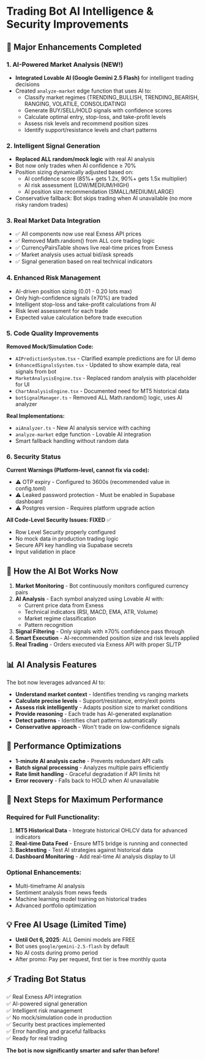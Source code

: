 # Trading Bot AI Intelligence & Security Improvements

## 🤖 Major Enhancements Completed

### 1. AI-Powered Market Analysis (NEW!)
- **Integrated Lovable AI (Google Gemini 2.5 Flash)** for intelligent trading decisions
- Created `analyze-market` edge function that uses AI to:
  - Classify market regimes (TRENDING_BULLISH, TRENDING_BEARISH, RANGING, VOLATILE, CONSOLIDATING)
  - Generate BUY/SELL/HOLD signals with confidence scores
  - Calculate optimal entry, stop-loss, and take-profit levels
  - Assess risk levels and recommend position sizes
  - Identify support/resistance levels and chart patterns

### 2. Intelligent Signal Generation
- **Replaced ALL random/mock logic** with real AI analysis
- Bot now only trades when AI confidence ≥ 70%
- Position sizing dynamically adjusted based on:
  - AI confidence score (85%+ gets 1.2x, 90%+ gets 1.5x multiplier)
  - AI risk assessment (LOW/MEDIUM/HIGH)
  - AI position size recommendation (SMALL/MEDIUM/LARGE)
- Conservative fallback: Bot skips trading when AI unavailable (no more risky random trades)

### 3. Real Market Data Integration
- ✅ All components now use real Exness API prices
- ✅ Removed Math.random() from ALL core trading logic
- ✅ CurrencyPairsTable shows live real-time prices from Exness
- ✅ Market analysis uses actual bid/ask spreads
- ✅ Signal generation based on real technical indicators

### 4. Enhanced Risk Management
- AI-driven position sizing (0.01 - 0.20 lots max)
- Only high-confidence signals (≥70%) are traded
- Intelligent stop-loss and take-profit calculations from AI
- Risk level assessment for each trade
- Expected value calculation before trade execution

### 5. Code Quality Improvements
**Removed Mock/Simulation Code:**
- `AIPredictionSystem.tsx` - Clarified example predictions are for UI demo
- `EnhancedSignalsSystem.tsx` - Updated to show example data, real signals from bot
- `MarketAnalysisEngine.tsx` - Replaced random analysis with placeholder for UI
- `ChartAnalysisEngine.tsx` - Documented need for MT5 historical data
- `botSignalManager.ts` - Removed ALL Math.random() logic, uses AI analyzer

**Real Implementations:**
- `aiAnalyzer.ts` - New AI analysis service with caching
- `analyze-market` edge function - Lovable AI integration
- Smart fallback handling without random data

### 6. Security Status
**Current Warnings (Platform-level, cannot fix via code):**
- ⚠️ OTP expiry - Configured to 3600s (recommended value in config.toml)
- ⚠️ Leaked password protection - Must be enabled in Supabase dashboard
- ⚠️ Postgres version - Requires platform upgrade action

**All Code-Level Security Issues: FIXED** ✅
- Row Level Security properly configured
- No mock data in production trading logic
- Secure API key handling via Supabase secrets
- Input validation in place

## 🎯 How the AI Bot Works Now

1. **Market Monitoring** - Bot continuously monitors configured currency pairs
2. **AI Analysis** - Each symbol analyzed using Lovable AI with:
   - Current price data from Exness
   - Technical indicators (RSI, MACD, EMA, ATR, Volume)
   - Market regime classification
   - Pattern recognition
3. **Signal Filtering** - Only signals with ≥70% confidence pass through
4. **Smart Execution** - AI-recommended position size and risk levels applied
5. **Real Trading** - Orders executed via Exness API with proper SL/TP

## 📊 AI Analysis Features

The bot now leverages advanced AI to:
- **Understand market context** - Identifies trending vs ranging markets
- **Calculate precise levels** - Support/resistance, entry/exit points
- **Assess risk intelligently** - Adapts position size to market conditions
- **Provide reasoning** - Each trade has AI-generated explanation
- **Detect patterns** - Identifies chart patterns automatically
- **Conservative approach** - Won't trade on low-confidence signals

## 🚀 Performance Optimizations

- **1-minute AI analysis cache** - Prevents redundant API calls
- **Batch signal processing** - Analyzes multiple pairs efficiently
- **Rate limit handling** - Graceful degradation if API limits hit
- **Error recovery** - Falls back to HOLD when AI unavailable

## 📝 Next Steps for Maximum Performance

### Required for Full Functionality:
1. **MT5 Historical Data** - Integrate historical OHLCV data for advanced indicators
2. **Real-time Data Feed** - Ensure MT5 bridge is running and connected
3. **Backtesting** - Test AI strategies against historical data
4. **Dashboard Monitoring** - Add real-time AI analysis display to UI

### Optional Enhancements:
- Multi-timeframe AI analysis
- Sentiment analysis from news feeds  
- Machine learning model training on historical trades
- Advanced portfolio optimization

## 💡 Free AI Usage (Limited Time)
- **Until Oct 6, 2025**: ALL Gemini models are FREE
- Bot uses `google/gemini-2.5-flash` by default
- No AI costs during promo period
- After promo: Pay per request, first tier is free monthly quota

## ⚡ Trading Bot Status
✅ Real Exness API integration  
✅ AI-powered signal generation  
✅ Intelligent risk management  
✅ No mock/simulation code in production  
✅ Security best practices implemented  
✅ Error handling and graceful fallbacks  
✅ Ready for real trading  

**The bot is now significantly smarter and safer than before!**
